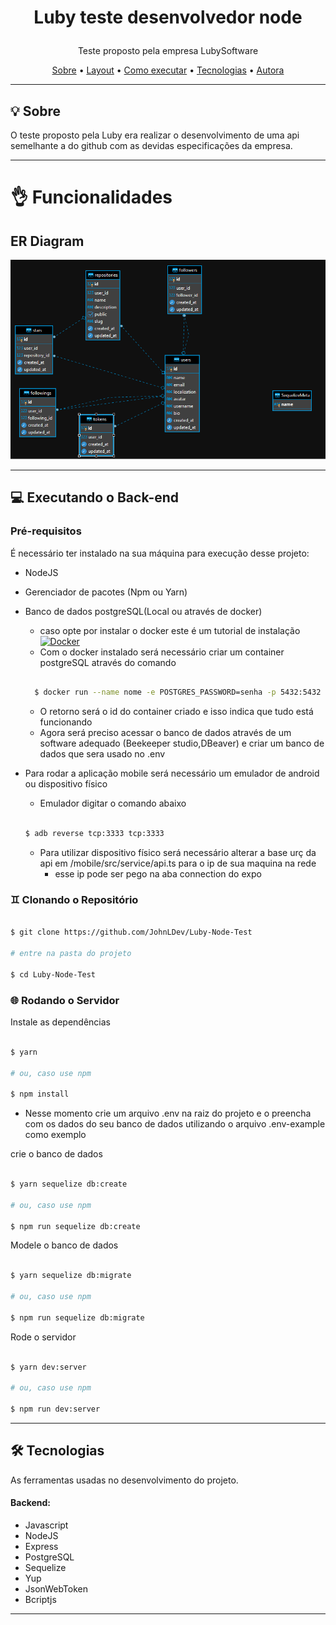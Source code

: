 <h1 align="center" >

  Luby teste desenvolvedor node
</h1>

<p align="center">Teste proposto pela empresa LubySoftware</p>



<p align="center">
 <a href="#-sobre">Sobre</a> •
 <a href="#-layout">Layout</a> •
 <a href="#-executando-o-happy">Como executar</a> •
 <a href="#-tecnologias">Tecnologias</a> •
 <a href="#-autora">Autora</a>
</p>

---

## 💡 Sobre

O teste proposto pela Luby era realizar o desenvolvimento de uma api semelhante a do github com as devidas especificações da empresa.

---



# 👌 Funcionalidades



## ER Diagram
<img alt="er" title="Er" src="./images/er.png" />

<br>

---



## 💻 Executando o Back-end

### Pré-requisitos

É necessário ter instalado na sua máquina para execução desse projeto:
- NodeJS
- Gerenciador de pacotes (Npm ou Yarn)
- Banco de dados postgreSQL(Local ou através de docker)
  - caso opte por instalar o docker este é um tutorial de instalação
   [![Docker](https://www.ortussolutions.com/__media/logos/docker.png)](https://www.notion.so/Instala-o-do-Docker-8230846ae2c547b2988f2aca91fc1edf)
  - Com o docker instalado será necessário criar um container postgreSQL através do comando
  ```bash

    $ docker run --name nome -e POSTGRES_PASSWORD=senha -p 5432:5432  -d postgres

    ```
    - O retorno será o id do container criado e isso indica que tudo está funcionando
    - Agora será preciso acessar o banco de dados através de um software adequado (Beekeeper studio,DBeaver) e criar um banco de dados que sera usado no .env

- Para rodar a aplicação mobile será necessário um emulador de android ou dispositivo físico
    - Emulador digitar o comando abaixo
    ```bash

    $ adb reverse tcp:3333 tcp:3333

    ```
     - Para utilizar dispositivo físico será necessário alterar a base urç da api em /mobile/src/service/api.ts para o ip de sua maquina na rede
          - esse ip pode ser pego na aba connection do expo

### ♊ Clonando o Repositório

```bash

$ git clone https://github.com/JohnLDev/Luby-Node-Test

# entre na pasta do projeto

$ cd Luby-Node-Test

```


### 🌐 Rodando o Servidor

Instale as dependências

```bash

$ yarn

# ou, caso use npm

$ npm install

```

- Nesse momento crie um arquivo .env na raiz do projeto e o preencha com os dados do seu banco de dados utilizando o arquivo .env-example como exemplo

crie o banco de dados

```bash

$ yarn sequelize db:create

# ou, caso use npm

$ npm run sequelize db:create

```

Modele o banco de dados

```bash

$ yarn sequelize db:migrate

# ou, caso use npm

$ npm run sequelize db:migrate

```

Rode o servidor

```bash

$ yarn dev:server

# ou, caso use npm

$ npm run dev:server

```

---

## 🛠️ Tecnologias

As ferramentas usadas no desenvolvimento do projeto.

#### Backend:
- Javascript
- NodeJS
- Express
- PostgreSQL
- Sequelize
- Yup
- JsonWebToken
- Bcriptjs


---
